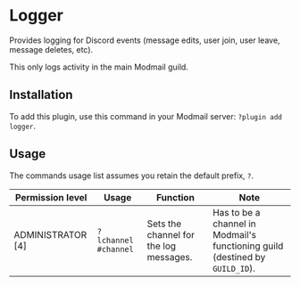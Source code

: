 # Logger

Provides logging for Discord events (message edits, user join, user leave, message deletes, etc).

This only logs activity in the main Modmail guild.

## Installation

To add this plugin, use this command in your Modmail server: `?plugin add logger`.

## Usage

The commands usage list assumes you retain the default prefix, `?`.

| Permission level | Usage | Function | Note |
|------------------|-------|----------|------|
| ADMINISTRATOR [4] | `?lchannel #channel` | Sets the channel for the log messages. | Has to be a channel in Modmail's functioning guild (destined by `GUILD_ID`). |